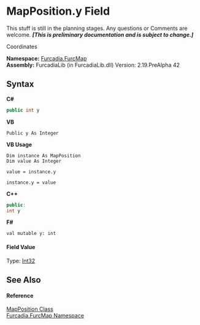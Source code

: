 # MapPosition.y Field
This stuff is still in the planning stages. Any questions or Comments are welcome. _**\[This is preliminary documentation and is subject to change.\]**_

Coordinates

**Namespace:**&nbsp;<a href="N_Furcadia_FurcMap">Furcadia.FurcMap</a><br />**Assembly:**&nbsp;FurcadiaLib (in FurcadiaLib.dll) Version: 2.19.PreAlpha 42

## Syntax

**C#**<br />
``` C#
public int y
```

**VB**<br />
``` VB
Public y As Integer
```

**VB Usage**<br />
``` VB Usage
Dim instance As MapPosition
Dim value As Integer

value = instance.y

instance.y = value
```

**C++**<br />
``` C++
public:
int y
```

**F#**<br />
``` F#
val mutable y: int
```


#### Field Value
Type: <a href="http://msdn2.microsoft.com/en-us/library/td2s409d" target="_blank">Int32</a>

## See Also


#### Reference
<a href="T_Furcadia_FurcMap_MapPosition">MapPosition Class</a><br /><a href="N_Furcadia_FurcMap">Furcadia.FurcMap Namespace</a><br />